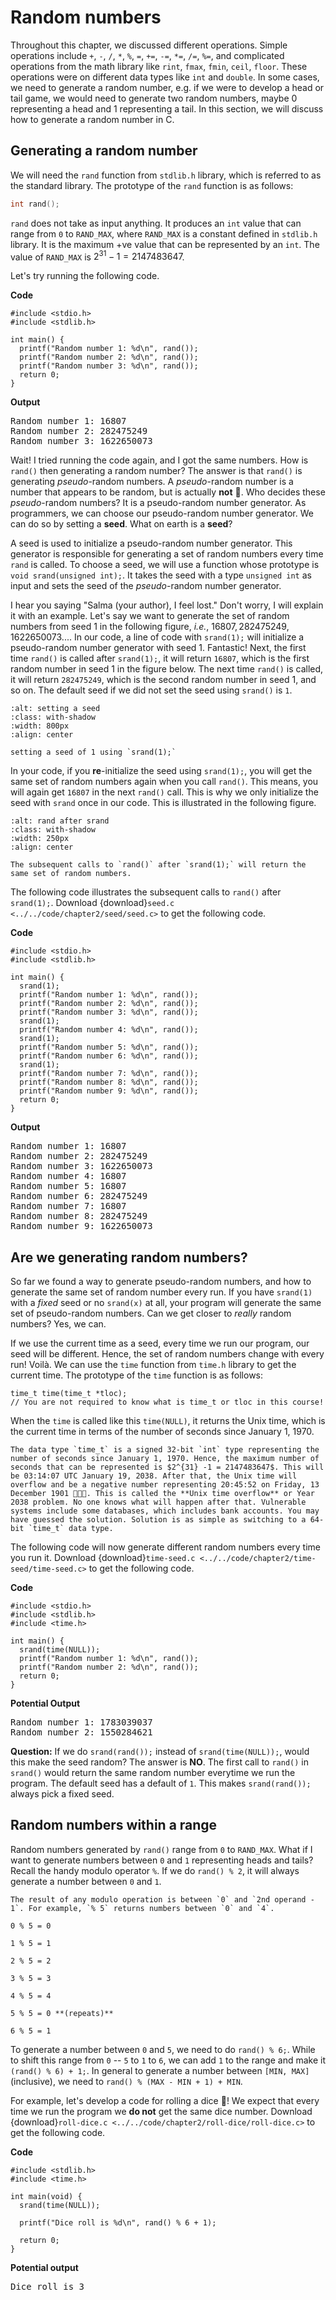 # Random numbers

Throughout this chapter, we discussed different operations. Simple operations include `+`, `-`, `/`, `*`, `%`, `=`, `+=`, `-=`, `*=`, `/=`, `%=`, and complicated operations from the math library like `rint`, `fmax`, `fmin`, `ceil`, `floor`. These operations were on different data types like `int` and `double`. In some cases, we need to generate a random number, e.g. if we were to develop a head or tail game, we would need to generate two random numbers, maybe $0$ representing a head and $1$ representing a tail. In this section, we will discuss how to generate a random number in C.

## Generating a random number

We will need the `rand` function from `stdlib.h` library, which is referred to as the standard library. The prototype of the `rand` function is as follows:

```c
int rand();
```

`rand` does not take as input anything. It produces an `int` value that can range from `0` to `RAND_MAX`, where `RAND_MAX` is a constant defined in `stdlib.h` library. It is the maximum +ve value that can be represented by an `int`. The value of `RAND_MAX` is $2^{31} - 1 = 2147483647$.

Let's try running the following code.

**Code**
```{code-block} c
#include <stdio.h>
#include <stdlib.h>

int main() {
  printf("Random number 1: %d\n", rand());
  printf("Random number 2: %d\n", rand());
  printf("Random number 3: %d\n", rand());
  return 0;
}
```

**Output**

<pre>
Random number 1: 16807
Random number 2: 282475249
Random number 3: 1622650073
</pre> 

Wait! I tried running the code again, and I got the same numbers. How is `rand()` then generating a random number? The answer is that `rand()` is generating *pseudo*-random numbers. A *pseudo*-random number is a number that appears to be random, but is actually **not** 🤯. Who decides these *pseudo*-random numbers? It is a pseudo-random number generator. As programmers, we can choose our pseudo-random number generator. We can do so by setting a **seed**. What on earth is a **seed**?

A seed is used to initialize a pseudo-random number generator. This generator is responsible for generating a set of random numbers every time `rand` is called. To choose a seed, we will use a function whose prototype is `void srand(unsigned int);`. It takes the seed with a type `unsigned int` as input and sets the seed of the *pseudo*-random number generator. 

I hear you saying "Salma (your author), I feel lost." Don't worry, I will explain it with an example. Let's say we want to generate the set of random numbers from seed 1 in the following figure, *i.e.*, $16807, 282475249, 1622650073 ...$. In our code, a line of code with `srand(1);` will initialize a pseudo-random number generator with seed 1. Fantastic! Next, the first time `rand()` is called after `srand(1);`, it will return `16807`, which is the first random number in seed 1 in the figure below. The next time `rand()` is called, it will return `282475249`, which is the second random number in seed 1, and so on. The default seed if we did not set the seed using `srand()` is `1`.

```{figure} ./images/setting-a-seed.png
:alt: setting a seed
:class: with-shadow
:width: 800px
:align: center

setting a seed of 1 using `srand(1);`
```

In your code, if you **re**-initialize the seed using `srand(1);`, you will get the same set of random numbers again when you call `rand()`. This means, you will again get `16807` in the next `rand()` call. This is why we only initialize the seed with `srand` once in our code. This is illustrated in the following figure.

```{figure} ./images/rand-after-srand.png
:alt: rand after srand
:class: with-shadow
:width: 250px
:align: center

The subsequent calls to `rand()` after `srand(1);` will return the same set of random numbers.
```

The following code illustrates the subsequent calls to `rand()` after `srand(1);`. Download {download}`seed.c <../../code/chapter2/seed/seed.c>` to get the following code.

**Code**
```{code-block} c
#include <stdio.h>
#include <stdlib.h>

int main() {
  srand(1);
  printf("Random number 1: %d\n", rand());
  printf("Random number 2: %d\n", rand());
  printf("Random number 3: %d\n", rand());
  srand(1);
  printf("Random number 4: %d\n", rand());
  srand(1);
  printf("Random number 5: %d\n", rand());
  printf("Random number 6: %d\n", rand());
  srand(1);
  printf("Random number 7: %d\n", rand());
  printf("Random number 8: %d\n", rand());
  printf("Random number 9: %d\n", rand());
  return 0;
}
```

**Output**
<pre>
Random number 1: 16807
Random number 2: 282475249
Random number 3: 1622650073
Random number 4: 16807
Random number 5: 16807
Random number 6: 282475249
Random number 7: 16807
Random number 8: 282475249
Random number 9: 1622650073
</pre>

## Are we generating random numbers?

So far we found a way to generate pseudo-random numbers, and how to generate the same set of random number every run. If you have `srand(1)` with a *fixed* seed or no `srand(x)` at all, your program will generate the same set of pseudo-random numbers. Can we get closer to *really* random numbers? Yes, we can. 

If we use the current time as a seed, every time we run our program, our seed will be different. Hence, the set of random numbers change with every run! Voilà. We can use the `time` function from `time.h` library to get the current time. The prototype of the `time` function is as follows:

```{code-block} c
time_t time(time_t *tloc);
// You are not required to know what is time_t or tloc in this course!
```

When the `time` is called like this `time(NULL)`, it returns the Unix time, which is the current time in terms of the number of seconds since January 1, 1970.

```{admonition} Fun fact 😎
The data type `time_t` is a signed 32-bit `int` type representing the number of seconds since January 1, 1970. Hence, the maximum number of seconds that can be represented is $2^{31} -1 = 2147483647$. This will be 03:14:07 UTC January 19, 2038. After that, the Unix time will overflow and be a negative number representing 20:45:52 on Friday, 13 December 1901 🤯😵‍💫. This is called the **Unix time overflow** or Year 2038 problem. No one knows what will happen after that. Vulnerable systems include some databases, which includes bank accounts. You may have guessed the solution. Solution is as simple as switching to a 64-bit `time_t` data type.
```

The following code will now generate different random numbers every time you run it. Download {download}`time-seed.c <../../code/chapter2/time-seed/time-seed.c>` to get the following code.

**Code**
```{code-block} c
#include <stdio.h>
#include <stdlib.h>
#include <time.h>

int main() {
  srand(time(NULL));
  printf("Random number 1: %d\n", rand());
  printf("Random number 2: %d\n", rand());
  return 0;
}
```

**Potential Output**
<pre>
Random number 1: 1783039037
Random number 2: 1550284621
</pre>

**Question:** If we do `srand(rand());` instead of `srand(time(NULL));`, would this make the seed random? The answer is **NO**. The first call to `rand()` in `srand()` would return the same random number everytime we run the program. The default seed has a default of `1`. This makes `srand(rand());` always pick a fixed seed.

## Random numbers within a range

Random numbers generated by `rand()` range from `0` to `RAND_MAX`. What if I want to generate numbers between `0` and `1` representing heads and tails? Recall the handy modulo operator `%`. If we do `rand() % 2`, it will always generate a number between `0` and `1`.

```{admonition} Remember!
The result of any modulo operation is between `0` and `2nd operand - 1`. For example, `% 5` returns numbers between `0` and `4`.

0 % 5 = 0

1 % 5 = 1

2 % 5 = 2

3 % 5 = 3

4 % 5 = 4

5 % 5 = 0 **(repeats)**

6 % 5 = 1 
```

To generate a number between `0` and `5`, we need to do `rand() % 6;`. While to shift this range from `0` -- `5` to `1` to `6`, we can add `1` to the range and make it `(rand() % 6) + 1;`. In general to generate a number between `[MIN, MAX]` (inclusive), we need to `rand() % (MAX - MIN + 1) + MIN`.

For example, let's develop a code for rolling a dice 🎲! We expect that every time we run the program we **do not** get the same dice number. Download {download}`roll-dice.c <../../code/chapter2/roll-dice/roll-dice.c>` to get the following code.

**Code**
```{code-block} c
#include <stdlib.h>
#include <time.h>

int main(void) {
  srand(time(NULL));

  printf("Dice roll is %d\n", rand() % 6 + 1);

  return 0;
}
```

**Potential output**
<pre>
Dice roll is 3
</pre>